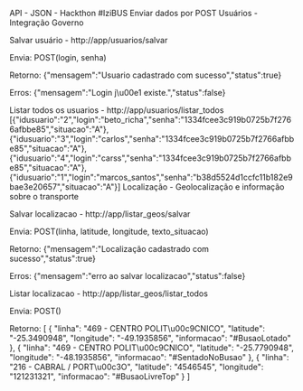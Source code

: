 
API - JSON - Hackthon #IziBUS
Enviar dados por POST
Usuários - Integração Governo

Salvar usuário - http://app/usuarios/salvar

Envia: POST(login, senha)

Retorno:
{"mensagem":"Usuario cadastrado com sucesso","status":true}

Erros:
{"mensagem":"Login j\u00e1 existe.","status":false}

Listar todos os usuarios - http://app/usuarios/listar_todos
[{"idusuario":"2","login":"beto_richa","senha":"1334fcee3c919b0725b7f2766afbbe85","situacao":"A"},{"idusuario":"3","login":"carlos","senha":"1334fcee3c919b0725b7f2766afbbe85","situacao":"A"},{"idusuario":"4","login":"carss","senha":"1334fcee3c919b0725b7f2766afbbe85","situacao":"A"},{"idusuario":"1","login":"marcos_santos","senha":"b38d5524d1ccfc11b182e9bae3e20657","situacao":"A"}]
Localização - Geolocalização e informação sobre o transporte

Salvar localizacao - http://app/listar_geos/salvar

Envia: POST(linha, latitude, longitude, texto_situacao)

Retorno:
{"mensagem":"Localização cadastrado com sucesso","status":true}

Erros:
{"mensagem":"erro ao salvar localizacao","status":false}

Listar localizacao - http://app/listar_geos/listar_todos

Envia: POST()

Retorno:
[ { "linha": "469 - CENTRO POLIT\u00c9CNICO", "latitude": "-25.3490948", "longitude": "-49.1935856", "informacao": "#BusaoLotado" }, { "linha": "469 - CENTRO POLIT\u00c9CNICO", "latitude": "-25.7790948", "longitude": "-48.1935856", "informacao": "#SentadoNoBusao" }, { "linha": "216 - CABRAL \/ PORT\u00c3O", "latitude": "4546545", "longitude": "121231321", "informacao": "#BusaoLivreTop" } ] 